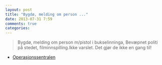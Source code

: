 ```yaml
---
layout: post
title: "Bygdø, melding om person ..."
date: 2013-07-31 7:59
comments: true
categories: 
---
```


> Bygdø, melding om person m/pistol i bukselinninga, Bevæpnet politi på stedet, filminnspilling.Ikke varslet. Det gjør de ikke en gang til!
- [Operasjonssentralen](https://twitter.com/oslopolitiops/status/362588237602107392)
